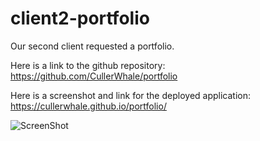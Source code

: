 # client2-portfolio

Our second client requested a portfolio. 

Here is a link to the github repository: https://github.com/CullerWhale/portfolio

 Here is a screenshot and link for the deployed application: https://cullerwhale.github.io/portfolio/

![ScreenShot](screenshot.jpg)